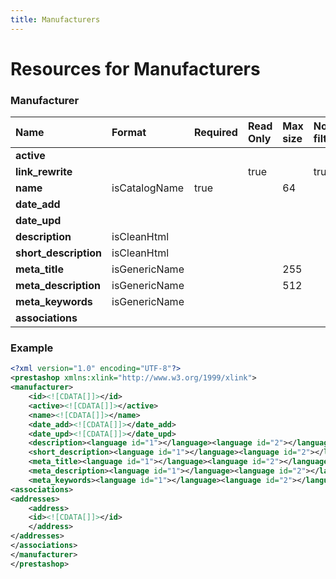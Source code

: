 ```yaml
---
title: Manufacturers
---
```


# Resources for Manufacturers

### Manufacturer

|         Name          |    Format     | Required | Read Only | Max size | Not filterable | Description |
| :-------------------- | :------------ | :------- | :-------- | :------- | :------------- | :---------- |
| **active**            |               |          |           |          |                |             |
| **link_rewrite**      |               |          | true      |          | true           |             |
| **name**              | isCatalogName | true     |           | 64       |                |             |
| **date_add**          |               |          |           |          |                |             |
| **date_upd**          |               |          |           |          |                |             |
| **description**       | isCleanHtml   |          |           |          |                |             |
| **short_description** | isCleanHtml   |          |           |          |                |             |
| **meta_title**        | isGenericName |          |           | 255      |                |             |
| **meta_description**  | isGenericName |          |           | 512      |                |             |
| **meta_keywords**     | isGenericName |          |           |          |                |             |
| **associations**      |               |          |           |          |                |             |


### Example

```xml
<?xml version="1.0" encoding="UTF-8"?>
<prestashop xmlns:xlink="http://www.w3.org/1999/xlink">
<manufacturer>
	<id><![CDATA[]]></id>
	<active><![CDATA[]]></active>
	<name><![CDATA[]]></name>
	<date_add><![CDATA[]]></date_add>
	<date_upd><![CDATA[]]></date_upd>
	<description><language id="1"></language><language id="2"></language></description>
	<short_description><language id="1"></language><language id="2"></language></short_description>
	<meta_title><language id="1"></language><language id="2"></language></meta_title>
	<meta_description><language id="1"></language><language id="2"></language></meta_description>
	<meta_keywords><language id="1"></language><language id="2"></language></meta_keywords>
<associations>
<addresses>
	<address>
	<id><![CDATA[]]></id>
	</address>
</addresses>
</associations>
</manufacturer>
</prestashop>
```

